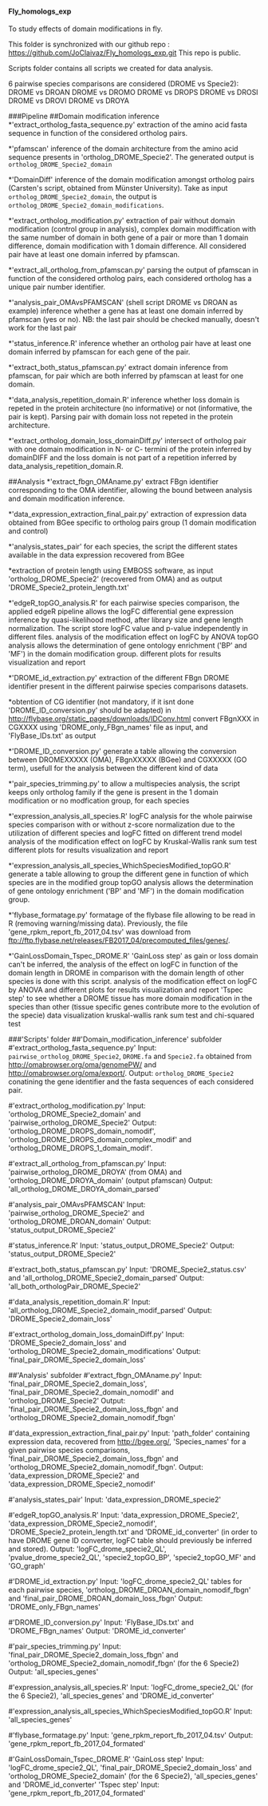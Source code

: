 #### Fly_homologs_exp
To study effects of domain modifications in fly.

This folder is synchronized with our github repo : https://github.com/JoClaivaz/Fly_homologs_exp.git
This repo is public.

Scripts folder contains all scripts we created for data analysis.

6 pairwise species comparisons are considered (DROME vs Specie2):
DROME vs DROAN
DROME vs DROMO
DROME vs DROPS
DROME vs DROSI
DROME vs DROVI
DROME vs DROYA


###Pipeline
##Domain modification inference
*'extract_ortholog_fasta_sequence.py'
extraction of the amino acid fasta sequence in function of the considered ortholog pairs.

*'pfamscan'
inference of the domain architecture from the amino acid sequence presents in 'ortholog_DROME_Specie2'. The generated output is `ortholog_DROME_Specie2_domain`

*'DomainDiff'
inference of the domain modification amongst ortholog pairs (Carsten's script, obtained from Münster University). Take as input `ortholog_DROME_Specie2_domain`, the output is `ortholog_DROME_Specie2_domain_modifications`.

*'extract_ortholog_modification.py'
extraction of pair without domain modification (control group in analysis), complex domain modiffication with the same number of domain in both gene of a pair or more than 1 domain difference, domain modification with 1 domain difference. All considered pair have at least one domain inferred by pfamscan.

*'extract_all_ortholog_from_pfamscan.py'
parsing the output of pfamscan in function of the considered ortholog pairs, each considered ortholog has a unique pair number identifier.

*'analysis_pair_OMAvsPFAMSCAN' (shell script DROME vs DROAN as example)
inference whether a gene has at least one domain inferred by pfamscan (yes or no). 
NB: the last pair should be checked manually, doesn't work for the last pair

*'status_inference.R'
inference whether an ortholog pair have at least one domain inferred by pfamscan for each gene of the pair.

*'extract_both_status_pfamscan.py'
extract domain inference from pfamscan, for pair which are both inferred by pfamscan at least for one domain.

*'data_analysis_repetition_domain.R'
inference whether loss domain is repeted in the protein architecture (no informative) or not (informative, the pair is kept). Parsing pair with domain loss not repeted in the protein architecture.

*'extract_ortholog_domain_loss_domainDiff.py'
intersect of ortholog pair with one domain modification in N- or C- termini of the protein inferred by domainDIFF and the loss domain is not part of a repetition inferred by data_analysis_repetition_domain.R.

##Analysis
*'extract_fbgn_OMAname.py'
extract FBgn identifier corresponding to the OMA identifier, allowing the bound between analysis and domain modification inference.

*'data_expression_extraction_final_pair.py'
extraction of expression data obtained from BGee specific to ortholog pairs group (1 domain modification and control)

*'analysis_states_pair'
for each species, the script the different states available in the data expression recovered from BGee

*extraction of protein length
using EMBOSS software, as input 'ortholog_DROME_Specie2' (recovered from OMA) and as output 'DROME_Specie2_protein_length.txt'

*'edgeR_topGO_analysis.R'
for each pairwise species comparison, the applied edgeR pipeline allows the logFC differential gene expression inference by quasi-likelihood method, after library size and gene length normalization. The script store logFC value and p-value independently in different files.
analysis of the modification effect on logFC by ANOVA
topGO analysis allows the determination of gene ontology enrichment ('BP' and 'MF') in the domain modification group.
different plots for results visualization and report

*'DROME_id_extraction.py'
extraction of the different FBgn DROME identifier present in the different pairwise species comparisons datasets.

*obtention of CG identifier (not mandatory, if it isnt done 'DROME_ID_conversion.py' should be adapted)
in http://flybase.org/static_pages/downloads/IDConv.html convert FBgnXXX in CGXXXX using 'DROME_only_FBgn_names' file as input, and 'FlyBase_IDs.txt' as output

*'DROME_ID_conversion.py'
generate a table allowing the conversion between DROMEXXXXX (OMA), FBgnXXXXX (BGee) and CGXXXXX (GO term), usefull for the analysis between the different kind of data

*'pair_species_trimming.py'
to allow a multispecies analysis, the script keeps only ortholog family if the gene is present in the 1 domain modification or no modfication group, for each species

*'expression_analysis_all_species.R'
logFC analysis for the whole pairwise species comparison
with or without z-score normalization due to the utilization of different species and logFC fitted on different trend model
analysis of the modification effect on logFC by Kruskal-Wallis rank sum test
different plots for results visualization and report

*'expression_analysis_all_species_WhichSpeciesModified_topGO.R'
generate a table allowing to group the different gene in function of which species are in the modified group
topGO analysis allows the determination of gene ontology enrichment ('BP' and 'MF') in the domain modification group.

*'flybase_formatage.py'
formatage of the flybase file allowing to be read in R (removing warning/missing data). 
Previously, the file 'gene_rpkm_report_fb_2017_04.tsv' was download from ftp://ftp.flybase.net/releases/FB2017_04/precomputed_files/genes/.

*'GainLossDomain_Tspec_DROME.R'
'GainLoss step'
as gain or loss domain can't be inferred, the analysis of the effect on logFC in function of the domain length in DROME in comparison with the domain length of other species is done with this script.
analysis of the modification effect on logFC by ANOVA and different plots for results visualization and report
'Tspec step'
to see whether a DROME tissue has more domain modification in the species than other (tissue specific genes contribute more to the evolution of the specie)
data visualization
kruskal-wallis rank sum test and chi-squared test


###'Scripts' folder
##'Domain_modification_inference' subfolder
#'extract_ortholog_fasta_sequence.py'
Input: `pairwise_ortholog_DROME_Specie2`, `DROME.fa` and `Specie2.fa` obtained from http://omabrowser.org/oma/genomePW/ and http://omabrowser.org/oma/export/.
Output: `ortholog_DROME_Specie2` conatining the gene identifier and the fasta sequences of each considered pair.

#'extract_ortholog_modification.py'
Input: 'ortholog_DROME_Specie2_domain' and 'pairwise_ortholog_DROME_Specie2'
Output: 'ortholog_DROME_DROPS_domain_nomodif', 'ortholog_DROME_DROPS_domain_complex_modif' and 'ortholog_DROME_DROPS_1_domain_modif'.

#'extract_all_ortholog_from_pfamscan.py'
Input: 'pairwise_ortholog_DROME_DROYA' (from OMA) and 'ortholog_DROME_DROYA_domain' (output pfamscan)
Output: 'all_ortholog_DROME_DROYA_domain_parsed'

#'analysis_pair_OMAvsPFAMSCAN'
Input: 'pairwise_ortholog_DROME_Specie2' and 'ortholog_DROME_DROAN_domain'
Output: 'status_output_DROME_Specie2'

#'status_inference.R'
Input: 'status_output_DROME_Specie2'
Output: 'status_output_DROME_Specie2'

#'extract_both_status_pfamscan.py'
Input: 'DROME_Specie2_status.csv' and 'all_ortholog_DROME_Specie2_domain_parsed'
Output: 'all_both_orthologPair_DROME_Specie2'

#'data_analysis_repetition_domain.R'
Input: 'all_ortholog_DROME_Specie2_domain_modif_parsed'
Output: 'DROME_Specie2_domain_loss'

#'extract_ortholog_domain_loss_domainDiff.py'
Input: 'DROME_Specie2_domain_loss' and 'ortholog_DROME_Specie2_domain_modifications'
Output: 'final_pair_DROME_Specie2_domain_loss'

##'Analysis' subfolder
#'extract_fbgn_OMAname.py'
Input: 'final_pair_DROME_Specie2_domain_loss', 'final_pair_DROME_Specie2_domain_nomodif' and 'ortholog_DROME_Specie2'
Output: 'final_pair_DROME_Specie2_domain_loss_fbgn' and 'ortholog_DROME_Specie2_domain_nomodif_fbgn'

#'data_expression_extraction_final_pair.py'
Input: 'path_folder' containing expression data, recovered from http://bgee.org/, 'Species_names' for a given pairwise species comparisons, 'final_pair_DROME_Specie2_domain_loss_fbgn' and 'ortholog_DROME_Specie2_domain_nomodif_fbgn'.
Output: 'data_expression_DROME_Specie2' and 'data_expression_DROME_Specie2_nomodif'

#'analysis_states_pair'
Input: 'data_expression_DROME_specie2'

#'edgeR_topGO_analysis.R'
Input: 'data_expression_DROME_Specie2', 'data_expression_DROME_Specie2_nomodif', 'DROME_Specie2_protein_length.txt' and 'DROME_id_converter' (in order to have DROME gene ID converter, logFC table should previously be inferred and stored).
Output: 'logFC_drome_specie2_QL', 'pvalue_drome_specie2_QL', 'specie2_topGO_BP', 'specie2_topGO_MF' and 'GO_graph'

#'DROME_id_extraction.py'
Input: 'logFC_drome_specie2_QL' tables for each pairwise species, 'ortholog_DROME_DROAN_domain_nomodif_fbgn' and 'final_pair_DROME_DROAN_domain_loss_fbgn'
Output: 'DROME_only_FBgn_names'

#'DROME_ID_conversion.py'
Input: 'FlyBase_IDs.txt' and 'DROME_FBgn_names'
Output: 'DROME_id_converter'

#'pair_species_trimming.py'
Input: 'final_pair_DROME_Specie2_domain_loss_fbgn' and 'ortholog_DROME_Specie2_domain_nomodif_fbgn' (for the 6 Specie2)
Output: 'all_species_genes'

#'expression_analysis_all_species.R'
Input: 'logFC_drome_specie2_QL' (for the 6 Specie2), 'all_species_genes' and 'DROME_id_converter'

#'expression_analysis_all_species_WhichSpeciesModified_topGO.R'
Input: 'all_species_genes'

#'flybase_formatage.py'
Input: 'gene_rpkm_report_fb_2017_04.tsv'
Output: 'gene_rpkm_report_fb_2017_04_formated'

#'GainLossDomain_Tspec_DROME.R'
'GainLoss step'
Input: 'logFC_drome_specie2_QL', 'final_pair_DROME_Specie2_domain_loss' and 'ortholog_DROME_Specie2_domain' (for the 6 Specie2), 'all_species_genes' and 'DROME_id_converter'
'Tspec step'
Input: 'gene_rpkm_report_fb_2017_04_formated' 
